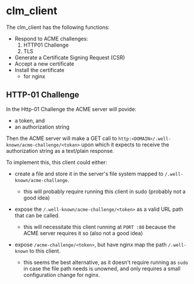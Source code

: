 # clm_client
The clm_client has the following functions:

* Respond to ACME challenges:
  1) HTTP01 Challenge
  2) TLS
* Generate a Certificate Signing Request (CSR)
* Accept a new certificate
* Install the certificate
  * for nginx
  

## HTTP-01 Challenge
In the Http-01 Challenge the ACME server will povide:
* a token, and
* an authorization string

Then the ACME server will make a GET call to
`http:<DOMAIN>/.well-known/acme-challenge/<tokan>` upon which it expects to 
receive the authorization string as a text/plain response.

To implement this, this client could either:
* create a file and store it in the server's file system mapped to `/.well-known/acme-challange`.
  *  this will probably require running this client in sudo (probably not a good idea)
  
* expose the `/.well-known/acme-challenge/<token>` as a valid URL path that can be called.
  * this will necessitate this client running at `PORT :80` because the ACME server requires it so (also not a good idea)

* expose `/acme-challenge/<token>`, but have nginx map the path `/.well-known` to this client.
  * this seems the best alternative, as it doesn't require running as `sudo` in case the file path needs is unowned, and only requires
a small configuration change for nginx.

